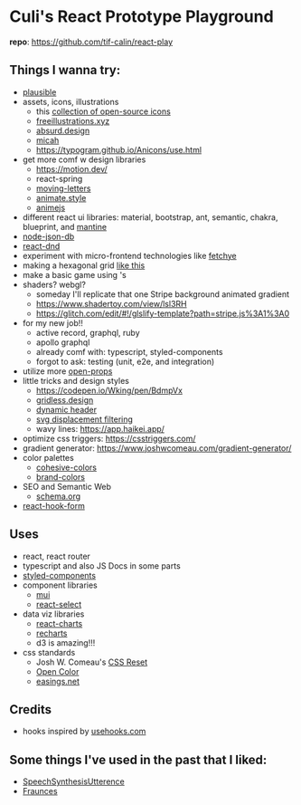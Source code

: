 # Culi's React Prototype Playground
**repo**: https://github.com/tif-calin/react-play

## Things I wanna try:
 - [plausible](https://plausible.io/)
 - assets, icons, illustrations 
   - this [collection of open-source icons](https://www.iconshock.com/freeicons/)
   - [freeillustrations.xyz](https://freeillustrations.xyz/)
   - [absurd.design](https://absurd.design/)
   - [micah](https://avatars.dicebear.com/styles/micah)
   - https://typogram.github.io/Anicons/use.html 
 - get more comf w design libraries
   - https://motion.dev/ 
   - react-spring
   - [moving-letters](https://tobiasahlin.com/moving-letters/)
   - [animate.style](https://animate.style/)
   - [animejs](https://animejs.com/)
 - different react ui libraries: material, bootstrap, ant, semantic, chakra, blueprint, and [mantine](https://mantine.dev/)
 - [node-json-db](https://www.npmjs.com/package/node-json-db)
 - [react-dnd](https://react-dnd.github.io/react-dnd/)
 - experiment with micro-frontend technologies like [fetchye](https://www.npmjs.com/package/fetchye)
 - making a hexagonal grid [like this](https://css-tricks.com/hexagons-and-beyond-flexible-responsive-grid-patterns-sans-media-queries/)
 - make a basic game using <canvas>'s
 - shaders? webgl?
   - someday I'll replicate that one Stripe background animated gradient
   - https://www.shadertoy.com/view/lsl3RH 
   - https://glitch.com/edit/#!/glslify-template?path=stripe.js%3A1%3A0 
 - for my new job!!
   - active record, graphql, ruby
   - apollo graphql
   - already comf with: typescript, styled-components
   - forgot to ask: testing (unit, e2e, and integration)
 - utilize more [open-props](https://open-props.style/)
 - little tricks and design styles
   - https://codepen.io/Wking/pen/BdmpVx
   - [gridless.design](https://gridless.design/)
   - [dynamic header](https://www.smashingmagazine.com/2021/07/dynamic-header-intersection-observer/#comments-dynamic-header-intersection-observer)
   - [svg displacement filtering](https://www.smashingmagazine.com/2021/09/deep-dive-wonderful-world-svg-displacement-filtering/)
   - wavy lines: https://app.haikei.app/
 - optimize css triggers: https://csstriggers.com/ 
 - gradient generator: https://www.joshwcomeau.com/gradient-generator/
 - color palettes 
   - [cohesive-colors](https://javier.xyz/cohesive-colors/)
   - [brand-colors](http://brandcolors.net/)
 - SEO and Semantic Web
   - [schema.org](https://schema.org/)
 - [react-hook-form](https://medium.com/geekculture/the-1-best-design-pattern-for-managing-forms-in-react-87ae825c98f4)

## Uses
 - react, react router
 - typescript and also JS Docs in some parts 
 - [styled-components](https://www.styled-components.com/)
 - component libraries
   - [mui](https://mui.com/)  
   - [react-select](https://react-select.com/)
 - data viz libraries
   - [react-charts](https://react-charts.tanstack.com/)
   - [recharts](https://recharts.org/)
   - d3 is amazing!!!
 - css standards
   - Josh W. Comeau's [CSS Reset](https://www.joshwcomeau.com/css/custom-css-reset/) 
   - [Open Color](https://yeun.github.io/open-color/)
   - [easings.net](https://easings.net/)

## Credits
 - hooks inspired by [usehooks.com](https://usehooks.com/)

## Some things I've used in the past that I liked:
 - [SpeechSynthesisUtterence](https://developer.mozilla.org/en-US/docs/Web/API/SpeechSynthesisUtterance)
 - [Fraunces](https://fraunces.undercase.xyz/)
